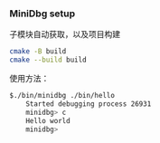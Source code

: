 ### MiniDbg setup

子模块自动获取，以及项目构建

```bash
cmake -B build
cmake --build build
```

使用方法：

```bash
$./bin/minidbg ./bin/hello
    Started debugging process 26931
    minidbg> c
    Hello world
    minidbg> 
```
